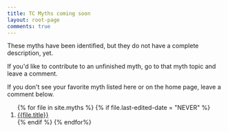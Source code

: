 ```yaml
---
title: TC Myths coming soon
layout: root-page
comments: true
---
```


These myths have been identified, but they do not have a complete description, yet.

If you'd like to contribute to an unfinished myth, go to that myth topic and leave a comment.

If you don't see your favorite myth listed here or on the home page, leave a comment below.

<ol>
{% for file in site.myths %}
{% if file.last-edited-date = "NEVER" %}
  <li><a href="{{site.mybaseurl}}{{file.url}}" title="{{file.title}}">{{file.title}}</a></li>
{% endif %}
{% endfor%}
</ol>

